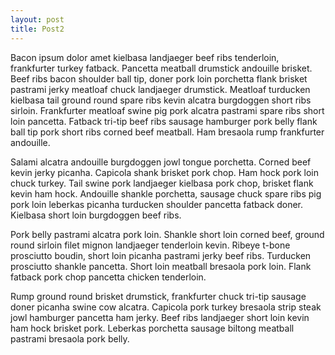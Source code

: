 ```yaml
---
layout: post
title: Post2
---
```

Bacon ipsum dolor amet kielbasa landjaeger beef ribs tenderloin, frankfurter turkey fatback. Pancetta meatball drumstick andouille brisket. Beef ribs bacon shoulder ball tip, doner pork loin porchetta flank brisket pastrami jerky meatloaf chuck landjaeger drumstick. Meatloaf turducken kielbasa tail ground round spare ribs kevin alcatra burgdoggen short ribs sirloin. Frankfurter meatloaf swine pig pork alcatra pastrami spare ribs short loin pancetta. Fatback tri-tip beef ribs sausage hamburger pork belly flank ball tip pork short ribs corned beef meatball. Ham bresaola rump frankfurter andouille.

Salami alcatra andouille burgdoggen jowl tongue porchetta. Corned beef kevin jerky picanha. Capicola shank brisket pork chop. Ham hock pork loin chuck turkey. Tail swine pork landjaeger kielbasa pork chop, brisket flank kevin ham hock. Andouille shankle porchetta, sausage chuck spare ribs pig pork loin leberkas picanha turducken shoulder pancetta fatback doner. Kielbasa short loin burgdoggen beef ribs.

Pork belly pastrami alcatra pork loin. Shankle short loin corned beef, ground round sirloin filet mignon landjaeger tenderloin kevin. Ribeye t-bone prosciutto boudin, short loin picanha pastrami jerky beef ribs. Turducken prosciutto shankle pancetta. Short loin meatball bresaola pork loin. Flank fatback pork chop pancetta chicken tenderloin.

Rump ground round brisket drumstick, frankfurter chuck tri-tip sausage doner picanha swine cow alcatra. Capicola pork turkey bresaola strip steak jowl hamburger pancetta ham jerky. Beef ribs landjaeger short loin kevin ham hock brisket pork. Leberkas porchetta sausage biltong meatball pastrami bresaola pork belly.
